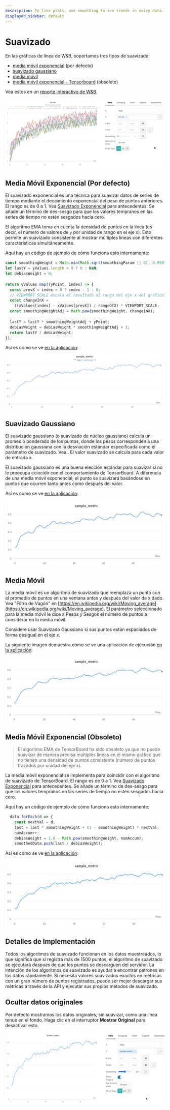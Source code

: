 ```yaml
---
description: In line plots, use smoothing to see trends in noisy data.
displayed_sidebar: default
---
```


# Suavizado

En las gráficas de línea de W&B, soportamos tres tipos de suavizado:

- [media móvil exponencial](smoothing.md#exponential-moving-average-default) (por defecto)
- [suavizado gaussiano](smoothing.md#gaussian-smoothing)
- [media móvil](smoothing.md#running-average)
- [media móvil exponencial - Tensorboard](smoothing.md#exponential-moving-average-tensorboard) (obsoleto)

Vea estos en un [reporte interactivo de W&B](https://wandb.ai/carey/smoothing-example/reports/W-B-Smoothing-Features--Vmlldzo1MzY3OTc).

![](/images/app_ui/beamer_smoothing.gif)

## Media Móvil Exponencial (Por defecto)

El suavizado exponencial es una técnica para suavizar datos de series de tiempo mediante el decaimiento exponencial del peso de puntos anteriores. El rango es de 0 a 1. Vea [Suavizado Exponencial](https://www.wikiwand.com/en/Exponential_smoothing) para antecedentes. Se añade un término de des-sesgo para que los valores tempranos en las series de tiempo no estén sesgados hacia cero.

El algoritmo EMA toma en cuenta la densidad de puntos en la línea (es decir, el número de valores de `y` por unidad de rango en el eje x). Esto permite un suavizado consistente al mostrar múltiples líneas con diferentes características simultáneamente.

Aquí hay un código de ejemplo de cómo funciona esto internamente:

```javascript
const smoothingWeight = Math.min(Math.sqrt(smoothingParam || 0), 0.999);
let lastY = yValues.length > 0 ? 0 : NaN;
let debiasWeight = 0;

return yValues.map((yPoint, index) => {
  const prevX = index > 0 ? index - 1 : 0;
  // VIEWPORT_SCALE escala el resultado al rango del eje x del gráfico
  const changeInX =
    ((xValues[index] - xValues[prevX]) / rangeOfX) * VIEWPORT_SCALE;
  const smoothingWeightAdj = Math.pow(smoothingWeight, changeInX);

  lastY = lastY * smoothingWeightAdj + yPoint;
  debiasWeight = debiasWeight * smoothingWeightAdj + 1;
  return lastY / debiasWeight;
});
```

Así es como se ve [en la aplicación](https://wandb.ai/carey/smoothing-example/reports/W-B-Smoothing-Features--Vmlldzo1MzY3OTc):

![](/images/app_ui/weighted_exponential_moving_average.png)

## Suavizado Gaussiano

El suavizado gaussiano (o suavizado de núcleo gaussiano) calcula un promedio ponderado de los puntos, donde los pesos corresponden a una distribución gaussiana con la desviación estándar especificada como el parámetro de suavizado. Vea . El valor suavizado se calcula para cada valor de entrada x.

El suavizado gaussiano es una buena elección estándar para suavizar si no le preocupa coincidir con el comportamiento de TensorBoard. A diferencia de una media móvil exponencial, el punto se suavizará basándose en puntos que ocurren tanto antes como después del valor.

Así es como se ve [en la aplicación](https://wandb.ai/carey/smoothing-example/reports/W-B-Smoothing-Features--Vmlldzo1MzY3OTc#3.-gaussian-smoothing):

![](/images/app_ui/gaussian_smoothing.png)

## Media Móvil

La media móvil es un algoritmo de suavizado que reemplaza un punto con el promedio de puntos en una ventana antes y después del valor de x dado. Vea "Filtro de Vagón" en [https://en.wikipedia.org/wiki/Moving_average](https://en.wikipedia.org/wiki/Moving_average). El parámetro seleccionado para la media móvil le dice a Pesos y Sesgos el número de puntos a considerar en la media móvil.

Considere usar Suavizado Gaussiano si sus puntos están espaciados de forma desigual en el eje x.

La siguiente imagen demuestra cómo se ve una aplicación de ejecución [en la aplicación](https://wandb.ai/carey/smoothing-example/reports/W-B-Smoothing-Features--Vmlldzo1MzY3OTc#4.-running-average):

![](/images/app_ui/running_average.png)

## Media Móvil Exponencial (Obsoleto)

> El algoritmo EMA de TensorBoard ha sido obsoleto ya que no puede suavizar de manera precisa múltiples líneas en el mismo gráfico que no tienen una densidad de puntos consistente (número de puntos trazados por unidad del eje x).

La media móvil exponencial se implementa para coincidir con el algoritmo de suavizado de TensorBoard. El rango es de 0 a 1. Vea [Suavizado Exponencial](https://www.wikiwand.com/en/Exponential_smoothing) para antecedentes. Se añade un término de des-sesgo para que los valores tempranos en las series de tiempo no estén sesgados hacia cero.

Aquí hay un código de ejemplo de cómo funciona esto internamente:

```javascript
  data.forEach(d => {
    const nextVal = d;
    last = last * smoothingWeight + (1 - smoothingWeight) * nextVal;
    numAccum++;
    debiasWeight = 1.0 - Math.pow(smoothingWeight, numAccum);
    smoothedData.push(last / debiasWeight);
```

Así es como se ve [en la aplicación](https://wandb.ai/carey/smoothing-example/reports/W-B-Smoothing-Features--Vmlldzo1MzY3OTc):

![](/images/app_ui/exponential_moving_average.png)

## Detalles de Implementación

Todos los algoritmos de suavizado funcionan en los datos muestreados, lo que significa que si registra más de 1500 puntos, el algoritmo de suavizado se ejecutará _después_ de que los puntos se descarguen del servidor. La intención de los algoritmos de suavizado es ayudar a encontrar patrones en los datos rápidamente. Si necesita valores suavizados exactos en métricas con un gran número de puntos registrados, puede ser mejor descargar sus métricas a través de la API y ejecutar sus propios métodos de suavizado.

## Ocultar datos originales

Por defecto mostramos los datos originales, sin suavizar, como una línea tenue en el fondo. Haga clic en el interruptor **Mostrar Original** para desactivar esto.

![](/images/app_ui/demo_wandb_smoothing_turn_on_and_off_original_data.gif)